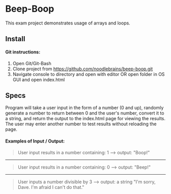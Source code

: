 # Beep-Boop
This exam project demonstrates usage of arrays and loops.
## Install
#### Git instructions:
1. Open Git/Git-Bash
2. Clone project from https://github.com/noodlebrains/beep-boop.git
3. Navigate console to directory and open with editor OR open folder in OS GUI and open index.html
## Specs
Program will take a user input in the form of a number (0 and up), randomly generate a number to return between 0 and the user's number, convert it to a string, and return the output to the index.html page for viewing the results. The user may enter another number to test results without reloading the page.
#### Examples of Input / Output:
> User input results in a number containing: 1 --> output: "Boop!"
---
> User input results in a number containing: 0 --> output: "Beep!"
---
> User inputs a number divisible by 3  --> output: a string "I'm sorry, Dave. I'm afraid I can't do that."
